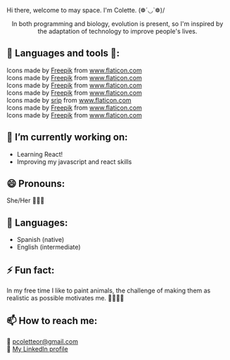 <p align="center>
<img src="https://user-images.githubusercontent.com/86325608/146429018-b110b23a-0723-47a7-a089-1eb8f32dda0a.png" alt="My banner>
</p>

<p align="center">
Hi there, welcome to may space. I'm Colette. (❁´◡`❁)/
</p>

<p align="center">
 In both programming and biology, evolution is present, so I'm inspired by the adaptation of technology to improve people's lives. 
 </p>
 
 ## 🌱 Languages and tools 💛:
<div>Icons made by <a href="https://www.freepik.com" title="Freepik">Freepik</a> from <a href="https://www.flaticon.com/" title="Flaticon">www.flaticon.com</a></div>
<div>Icons made by <a href="https://www.freepik.com" title="Freepik">Freepik</a> from <a href="https://www.flaticon.com/" title="Flaticon">www.flaticon.com</a></div>
<div>Icons made by <a href="https://www.freepik.com" title="Freepik">Freepik</a> from <a href="https://www.flaticon.com/" title="Flaticon">www.flaticon.com</a></div>
<div>Icons made by <a href="https://www.freepik.com" title="Freepik">Freepik</a> from <a href="https://www.flaticon.com/" title="Flaticon">www.flaticon.com</a></div>
<div>Icons made by <a href="https://www.flaticon.com/authors/srip" title="srip">srip</a> from <a href="https://www.flaticon.com/" title="Flaticon">www.flaticon.com</a></div>
<div>Icons made by <a href="https://www.freepik.com" title="Freepik">Freepik</a> from <a href="https://www.flaticon.com/" title="Flaticon">www.flaticon.com</a></div>
<div>Icons made by <a href="https://www.freepik.com" title="Freepik">Freepik</a> from <a href="https://www.flaticon.com/" title="Flaticon">www.flaticon.com</a></div>
 

## 🔭 I’m currently working on:
- Learning React!
- Improving my javascript and react skills

## 😄 Pronouns:
She/Her 🙆🏻‍♀️

## 📣 Languages:
- Spanish (native)
- English (intermediate)

## ⚡ Fun fact:
In my free time I like to paint animals, the challenge of making them as realistic as possible motivates me. 👩🏻‍🎨🤍

## 📫 How to reach me:
 📧 pcoletteor@gmail.com
 <br>💼 [My LinkedIn profile](https://www.linkedin.com/in/pcolette-ordonez/)


